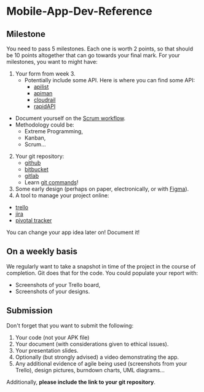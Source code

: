 # Mobile-App-Dev-Reference

## Milestone

You need to pass 5 milestones. Each one is worth 2 points, so that should be
10 points altogether that can go towards your final mark. For your milestones,
you want to might have:

1. Your form from week 3.
   - Potentially include some API. Here is where you can find some API:
     - [apilist](https://apislist.com/)
     - [apiman](https://www.apiman.io/)
     - [cloudrail](https://cloudrail.com/)
     - [rapidAPI](https://rapidapi.com/)
  - Document yourself on the [Scrum workflow](https://www.youtube.com/watch?v=_BWbaZs1M_8).
  - Methodology could be:
    - Extreme Programming,
    - Kanban,
    - Scrum...
2. Your git repository:
   - [github](https://github.com)
   - [bitbucket](https://bitbucket.org)
   - [gitlab](https://gitlab.com/users/sign_in)
   - Learn [git commands](https://rogerdudler.github.io/git-guide/)!
3. Some early design (perhaps on paper, electronically, or with
  [Figma](https://www.figma.com/)).
4. A tool to manage your project online:
  - [trello](https://trello.com)
  - [jira](https://www.atlassian.com/software/jira)
  - [pivotal tracker](https://www.pivotaltracker.com/)

You can change your app idea later on! Document it!

## On a weekly basis

We regularly want to take a snapshot in time of the project in the course of
completion. Git does that for the code. You could populate your report with:

- Screenshots of your Trello board,
- Screenshots of your designs.

## Submission

Don't forget that you want to submit the following:

1. Your code (not your APK file)
2. Your document (with considerations given to ethical issues).
3. Your presentation slides.
4. Optionally (but strongly advised) a video demonstrating the app.
5. Any additional evidence of agile being used (screenshots from your Trello), design pictures, burndown charts, UML diagrams...

Additionally, **please include the link to your git repository**.
